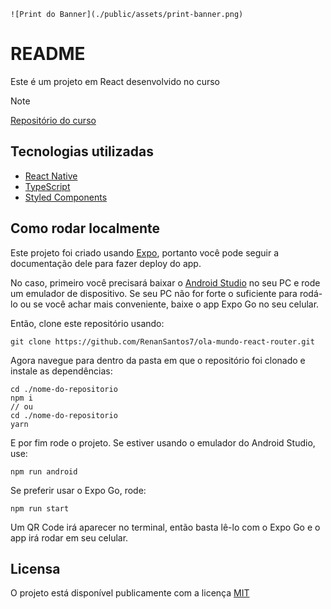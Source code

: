 `![Print do Banner](./public/assets/print-banner.png)`

# README

Este é um projeto em React desenvolvido no curso 

>[!NOTE]
>[Repositório do curso](https://github.com/alura-cursos/3652-react-forms)

## Tecnologias utilizadas

- [React Native](https://reactnative.dev)
- [TypeScript](https://www.typescriptlang.org/)
- [Styled Components](https://styled-components.com/)

## Como rodar localmente

Este projeto foi criado usando [Expo](https://expo.dev), portanto você pode seguir a documentação dele para fazer deploy do app.

No caso, primeiro você precisará baixar o [Android Studio]() no seu PC e rode um emulador de dispositivo. Se seu PC não for forte o suficiente para rodá-lo ou se você achar mais conveniente, baixe o app Expo Go no seu celular.

Então, clone este repositório usando:

```node
git clone https://github.com/RenanSantos7/ola-mundo-react-router.git
```

Agora navegue para dentro da pasta em que o repositório foi clonado e instale as dependências:

```node
cd ./nome-do-repositorio
npm i
// ou
cd ./nome-do-repositorio
yarn
```

E por fim rode o projeto. Se estiver usando o emulador do Android Studio, use:

```node
npm run android
```

Se preferir usar o Expo Go, rode:
```node
npm run start
```

Um QR Code irá aparecer no terminal, então basta lê-lo com o Expo Go e o app irá rodar em seu celular.

## Licensa

O projeto está disponível publicamente com a licença [MIT](./LICENSE)
